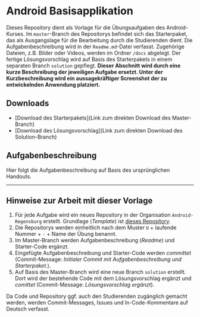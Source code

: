 # Android Basisapplikation

Dieses Repository dient als Vorlage für die Übungsaufgaben des Android-Kurses. Im `master`-Branch des
Repositorys befindet sich das Starterpaket, das als Ausgangslage für die Bearbeitung durch die Studierenden
dient. Die Aufgabenbeschreibung wird in der `Readme.md`-Datei verfasst. Zugehörige Dateien, z.B. Bilder
oder Videos, werden im Ordner `/docs` abgelegt. Der fertige Lösungsvorschlag wird auf Basis des Starterpakets
in einem separaten Branch `solution` gepflegt. **Dieser Abschnitt wird durch eine kurze Beschreibung der
jeweiligen Aufgabe ersetzt. Unter der Kurzbeschreibung wird ein aussagekräftiger Screenshot der zu
entwickelnden Anwendung platziert.**

## Downloads

- [Download des Starterpakets](Link zum direkten Download des Master-Branch)
- [Download des Lösungsvorschlag](Link zum direkten Download des Solution-Branch)

## Aufgabenbeschreibung

Hier folgt die Aufgabenbeschreibung auf Basis des ursprünglichen Handouts.

---

## Hinweise zur Arbeit mit dieser Vorlage

1. Für jede Aufgabe wird ein neues Repository in der Organisation `Android-Regensburg` erstellt. Grundlage (*Template*) ist [dieses Repository](https://github.com/Android-Regensburg/Template-Uebungsaufgaben).
2. Die Repositorys werden einheitlich nach dem Muster `U` + laufende Nummer + `-` + Name der Übung benannt.
3. Im Master-Branch werden Aufgabenbeschreibung (*Readme*) und Starter-Code ergänzt.
4. Eingefügte Aufgabenbeschreibung und Starter-Code werden *committet* (Commit-Message: *Initialer Commit mit Aufgabenbeschreibung und Starterpaket.*).
5. Auf Basis des Master-Branch wird eine neue Branch `solution` erstellt. Dort wird der bestehende Code mit dem Lösungsvorschlag ergänzt und *comittet* (Commit-Message: *Lösungsvorschlag ergänzt*).

Da Code und Repository ggf. auch den Studierenden zugänglich gemacht werden, werden Commit-Messages, Issues und In-Code-Kommentare auf Deutsch verfasst.
